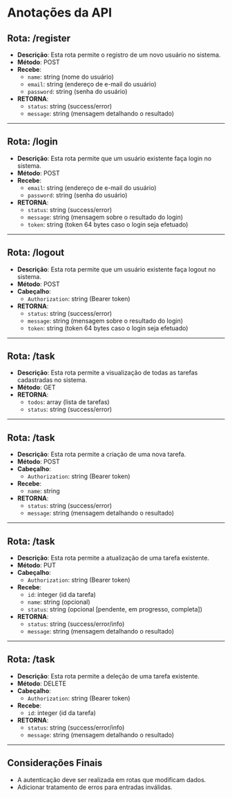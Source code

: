# Anotações da API

## Rota: /register
- **Descrição**: Esta rota permite o registro de um novo usuário no sistema.
- **Método**: POST
- **Recebe**:
  - `name`: string (nome do usuário)
  - `email`: string (endereço de e-mail do usuário)
  - `password`: string (senha do usuário)
- **RETORNA**:
  - `status`: string (success/error)
  - `message`: string (mensagem detalhando o resultado)

---

## Rota: /login
- **Descrição**: Esta rota permite que um usuário existente faça login no sistema.
- **Método**: POST
- **Recebe**:
  - `email`: string (endereço de e-mail do usuário)
  - `password`: string (senha do usuário)
- **RETORNA**:
  - `status`: string (success/error)
  - `message`: string (mensagem sobre o resultado do login)
  - `token`: string (token 64 bytes caso o login seja efetuado)

---

## Rota: /logout
- **Descrição**: Esta rota permite que um usuário existente faça logout no sistema.
- **Método**: POST
- **Cabeçalho**:
  - `Authorization`: string (Bearer token)
- **RETORNA**:
  - `status`: string (success/error)
  - `message`: string (mensagem sobre o resultado do login)
  - `token`: string (token 64 bytes caso o login seja efetuado)

---

## Rota: /task
- **Descrição**: Esta rota permite a visualização de todas as tarefas cadastradas no sistema.
- **Método**: GET
- **RETORNA**:
  - `todos`: array (lista de tarefas)
  - `status`: string (success/error)

---

## Rota: /task
- **Descrição**: Esta rota permite a criação de uma nova tarefa.
- **Método**: POST
- **Cabeçalho**:
  - `Authorization`: string (Bearer token)
- **Recebe**:
  - `name`: string
- **RETORNA**:
  - `status`: string (success/error)
  - `message`: string (mensagem detalhando o resultado)

---

## Rota: /task
- **Descrição**: Esta rota permite a atualização de uma tarefa existente.
- **Método**: PUT
- **Cabeçalho**:
  - `Authorization`: string (Bearer token)
- **Recebe**:
  - `id`: integer (id da tarefa)
  - `name`: string (opcional)
  - `status`: string (opcional [pendente, em progresso, completa])
- **RETORNA**:
  - `status`: string (success/error/info)
  - `message`: string (mensagem detalhando o resultado)

---

## Rota: /task
- **Descrição**: Esta rota permite a deleção de uma tarefa existente.
- **Método**: DELETE
- **Cabeçalho**:
  - `Authorization`: string (Bearer token)
- **Recebe**:
  - `id`: integer (id da tarefa)
- **RETORNA**:
  - `status`: string (success/error/info)
  - `message`: string (mensagem detalhando o resultado)

---

## Considerações Finais
- A autenticação deve ser realizada em rotas que modificam dados.
- Adicionar tratamento de erros para entradas inválidas.